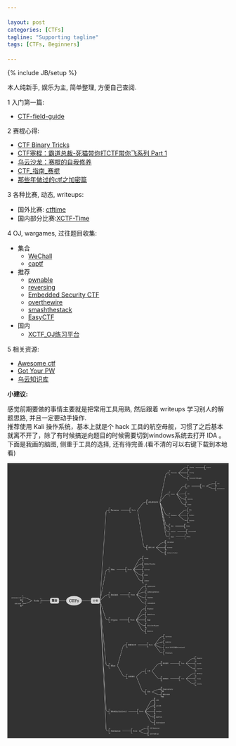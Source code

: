```yaml
---

layout: post
categories: [CTFs]
tagline: "Supporting tagline"
tags: [CTFs, Beginners]

---
```

{% include JB/setup %}

本人纯新手, 娱乐为主, 简单整理, 方便自己查阅.  

1 入门第一篇:  

  + [CTF-field-guide](http://blog.idf.cn/2015/02/ctf-field-guide)

2 赛棍心得:  

  + [CTF Binary Tricks](http://www.programlife.net/ctf-binary-tricks.html)
  + [CTF塞棍：霸道总裁-死猫带你打CTF带你飞系列 Part 1](http://bobao.360.cn/ctf/learning/131.html)
  + [乌云沙龙：赛棍的自我修养](http://bobao.360.cn/learning/detail/196.html)
  + [CTF_指南_赛棍](http://www.cnnetarmy.com/post-19.html)
  + [那些年做过的ctf之加密篇](http://bobao.360.cn/learning/detail/2245.html)

3  各种比赛, 动态, writeups:  

  + 国外比赛: [ctftime](https://ctftime.org)
  + 国内部分比赛:[XCTF-Time](https://time.xctf.org.cn)

4 OJ, wargames, 过往题目收集:  

  - 集合
    + [WeChall](http://www.wechall.net)
    + [captf](http://captf.com)
  - 推荐
    + [pwnable](http://pwnable.kr)
    + [reversing](http://reversing.kr)
    + [Embedded Security CTF](https://microcorruption.com)
    + [overthewire](http://overthewire.org/wargames)
    + [smashthestack](http://io.smashthestack.org)
    + [EasyCTF](https://www.easyctf.com)
  - 国内
    + [XCTF_OJ练习平台](http://oj.xctf.org.cn)

5 相关资源:  

  + [Awesome ctf](https://github.com/apsdehal/awesome-ctf)
  + [Got Your PW](https://gotyour.pw)
  + [乌云知识库](http://drops.wooyun.org)

**小建议:**

感觉前期要做的事情主要就是把常用工具用熟, 然后跟着 writeups 学习别人的解题思路, 并且一定要动手操作.  
推荐使用 Kali 操作系统，基本上就是个 hack 工具的航空母舰，习惯了之后基本就离不开了，除了有时候搞逆向题目的时候需要切到windows系统去打开 IDA 。
下面是我画的脑图, 侧重于工具的选择, 还有待完善.(看不清的可以右键下载到本地看)

<img src="/image/2015_10_19_CTFs.png" alt="" title=" CTFs 脑图" width="600" />

